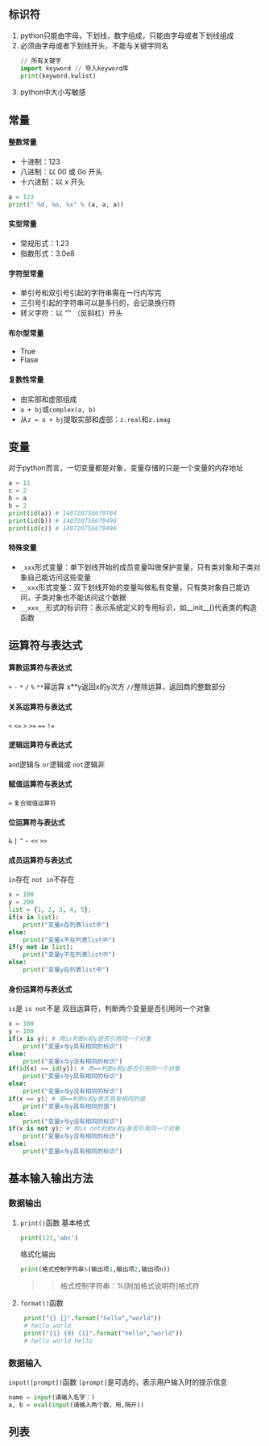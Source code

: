 ## 标识符
1. python只能由字母，下划线，数字组成，只能由字母或者下划线组成
2. 必须由字母或者下划线开头，不能与关键字同名
    ```python
    // 所有关键字
    import keyword // 导入keyword库
    print(keyword.kwlist)
    ```
3. python中大小写敏感
## 常量
#### 整数常量
* 十进制：123
* 八进制：以 00 或 0o 开头
* 十六进制：以 x 开头
```python
a = 123
print(" %d, %o, %x" % (a, a, a))
```
#### 实型常量
* 常规形式：1.23
* 指数形式：3.0e8
#### 字符型常量
* 单引号和双引号引起的字符串需在一行内写完
* 三引号引起的字符串可以是多行的，会记录换行符
* 转义字符：以 "\" （反斜杠）开头
#### 布尔型常量
* True
* Flase
#### 复数性常量
* 由实部和虚部组成
* `a + bj`或`complex(a, b)`
* 从`z = a + bj`提取实部和虚部：`z.real`和`z.imag`
## 变量
对于python而言，一切变量都是对象，变量存储的只是一个变量的内存地址
```python
a = 11 
c = 2
b = a
b = 2
print(id(a)) # 140720756679784
print(id(b)) # 140720756679496
print(id(c)) # 140720756679496
```
#### 特殊变量
* `_xxx`形式变量：单下划线开始的成员变量叫做保护变量，只有类对象和子类对象自己能访问这些变量
* `__xxx`形式变量：双下划线开始的变量叫做私有变量，只有类对象自己能访问，子类对象也不能访问这个数据
* `__xxx__`形式的标识符：表示系统定义的专用标识，如__init__()代表类的构造函数
## 运算符与表达式
#### 算数运算符与表达式
`+` `-` `*` `/` `%`
`**`幂运算 x**y返回x的y次方
`//`整除运算，返回商的整数部分
#### 关系运算符与表达式
`<` `<=` `>` `>=` `==` `!=`
#### 逻辑运算符与表达式
`and`逻辑与
`or`逻辑或
`not`逻辑非
#### 赋值运算符与表达式
`=` `复合赋值运算符`
#### 位运算符与表达式
`&` `|` `^` `~` `<<` `>>`
#### 成员运算符与表达式
`in`存在
`not in`不存在
```python
x = 100
y = 200
list = {1, 2, 3, 4, 5};
if(x in list):
    print("变量x在列表list中")
else:
    print("变量x不在列表list中")
if(y not in list):
    print("变量y不在列表list中")
else:
    print("变量y在列表list中")
```
#### 身份运算符与表达式
`is`是
`is not`不是
双目运算符，判断两个变量是否引用同一个对象
```python
x = 100
y = 100
if(x is y): # 用is判断x和y是否引用同一个对象
    print("变量x与y具有相同的标识")
else:
    print("变量x与y没有相同的标识")
if(id(x) == id(y)): # 用==判断x和y是否引用同一个对象
    print("变量x与y具有相同的标识")
else:
    print("变量x与y没有相同的标识")
if(x == y): # 用==判断x和y是否具有相同的值
    print("变量x与y具有相同的值")
else:
    print("变量x与y没有相同的标识")
if(x is not y): # 用is not判断x和y是否引用同一个对象
    print("变量x与y没有相同的标识")
else:
    print("变量x与y具有相同的标识")
```
## 基本输入输出方法
### 数据输出
1. `print()`函数
   基本格式
   ```python
   print(123,'abc')
   ```
   格式化输出
   ```python
   print(格式控制字符串%(输出项1,输出项2,输出项n))
   ```
   >> 格式控制字符串：%[附加格式说明符]格式符
2. `format()`函数
   ```python
    print("{} {}".format("hello","world")) 
    # hello world
    print("{1} {0} {1}".format("hello","world")) 
    # hello world hello
   ```
### 数据输入
`input([prompt])`函数
`[prompt]`是可选的，表示用户输入时的提示信息
```python
name = input(请输入名字：)
a, b = eval(input(请输入两个数，用,隔开))
```
## 列表
